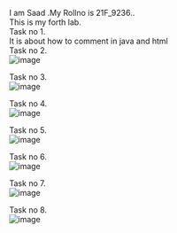 I am Saad .My Rollno is 21F_9236..<br>
This is my forth lab.<br>
Task no 1.<br>
It is about how to comment in java and html<br>
Task no 2.<br>
![image](https://github.com/Saad-khan36/F21_9236_web_programming/assets/158451882/0a857d8f-5cfd-46d8-9fac-ce8c9ce8a0bd)<br>

Task no 3.<br>
![image](https://github.com/Saad-khan36/F21_9236_web_programming/assets/158451882/e40ac6b5-1d28-4132-bc21-2bb9a11c8009)<br>

Task no 4.<br>
![image](https://github.com/Saad-khan36/F21_9236_web_programming/assets/158451882/59860dca-86b1-4fbb-b063-6f546333ebdf)<br>

Task no 5.<br>
![image](https://github.com/Saad-khan36/F21_9236_web_programming/assets/158451882/766039e8-169f-4598-863e-752777f0a102)<br>

Task no 6.<br>
![image](https://github.com/Saad-khan36/F21_9236_web_programming/assets/158451882/3a08304f-029a-4c90-9384-45b1f001493f)<br>

Task no 7.<br>
![image](https://github.com/Saad-khan36/F21_9236_web_programming/assets/158451882/b482d0a6-5325-4a64-a2a3-29d3b6e3ff3e)<br>

Task no 8.<br>
![image](https://github.com/Saad-khan36/F21_9236_web_programming/assets/158451882/3843fdc1-8ddc-456a-84c2-d991e213aab8)<br>
